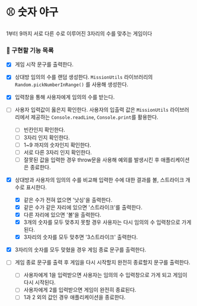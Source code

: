 # ⚾ 숫자 야구

1부터 9까지 서로 다른 수로 이루어진 3자리의 수를 맞추는 게임이다

### 🎯 구현할 기능 목록

- [x] 게임 시작 문구를 출력한다.

- [x] 상대방 임의의 수를 랜덤 생성한다. `MissionUtils` 라이브러리의 `Random.pickNumberInRange()` 를 사용해 생성한다.

- [x] 입력창을 통해 사용자에게 임의의 수를 받는다.
- [ ] 사용자 입력값이 옳은지 확인한다. 사용자의 입출력 값은 `MissionUtils` 라이브러리에서 제공하는 `Console.readLine`, `Console.print`를 활용한다.

  - [ ] 빈칸인지 확인한다.
  - [ ] 3자리 인지 확인한다.
  - [ ] 1~9 까지의 숫자인지 확인한다.
  - [ ] 서로 다른 3자리 인지 확인한다.
  - [ ] 잘못된 값을 입력한 경우 throw문을 사용해 예외를 발생시킨 후 애플리케이션은 종료한다.

- [x] 상대방과 사용자의 임의의 수를 비교해 입력한 수에 대한 결과를 볼, 스트라이크 개수로 표시한다.

  - [x] 같은 수가 전혀 없으면 '낫싱'을 출력한다.
  - [x] 같은 수가 같은 자리에 있으면 '스트라이크'를 출력한다.
  - [x] 다른 자리에 있으면 '볼'을 출력한다.
  - [x] 3개의 숫자를 모두 맞추지 못할 경우 사용자는 다시 임의의 수 입력창으로 가게 된다.
  - [x] 3자리의 숫자를 모두 맞추면 '3스트라이크' 출력한다.

- [x] 3자리의 숫자를 모두 맞혔을 경우 게임 종료 문구를 출력한다.
- [ ] 게임 종료 문구를 출력 후 게임을 다시 시작할지 완전히 종료할지 문구를 출력한다.
  - [ ] 사용자에게 1을 입력받으면 사용자는 임의의 수 입력창으로 가게 되고 게임이 다시 시작된다.
  - [ ] 사용자에게 2를 입력받으면 게임이 완전히 종료된다.
  - [ ] 1과 2 외의 값인 경우 애플리케이션을 종료한다.
